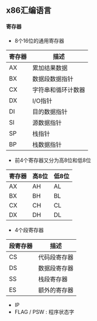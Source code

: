 ## x86汇编语言

#### 寄存器

- 8个16位的通用寄存器

| 寄存器 | 描述               |
| ------ | ------------------ |
| AX     | 累加结果数据       |
| BX     | 数据段数据指针     |
| CX     | 字符串和循环计数器 |
| DX     | I/O指针            |
| DI     | 目的数据指针       |
| SI     | 源数据指针         |
| SP     | 栈指针             |
| BP     | 栈数据指针         |

- 前4个寄存器又分为高8位和低8位

| 寄存器 | 高8位 | 低8位 |
| ------ | ----- | ----- |
| AX     | AH    | AL    |
| BX     | BH    | BL    |
| CX     | CH    | CL    |
| DX     | DH    | DL    |

- 4个段寄存器

| 段寄存器 | 描述         |
| -------- | ------------ |
| CS       | 代码段寄存器 |
| DS       | 数据段寄存器 |
| SS       | 栈段寄存器   |
| ES       | 额外的寄存器 |

- IP
- FLAG / PSW : 程序状态字